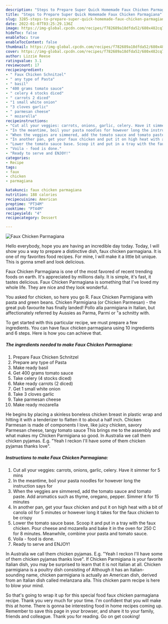 ```yaml
---
description: "Steps to Prepare Super Quick Homemade Faux Chicken Parmagiana"
title: "Steps to Prepare Super Quick Homemade Faux Chicken Parmagiana"
slug: 3285-steps-to-prepare-super-quick-homemade-faux-chicken-parmagiana
date: 2022-01-07T03:25:29.136Z
image: https://img-global.cpcdn.com/recipes/f782689a18dfda52/680x482cq70/faux-chicken-parmagiana-recipe-main-photo.jpg
hideToc: false
enableToc: true
enableTocContent: false
thumbnail: https://img-global.cpcdn.com/recipes/f782689a18dfda52/680x482cq70/faux-chicken-parmagiana-recipe-main-photo.jpg
cover: https://img-global.cpcdn.com/recipes/f782689a18dfda52/680x482cq70/faux-chicken-parmagiana-recipe-main-photo.jpg
author: Lizzie Reese
ratingvalue: 3.1
reviewcount: 17
recipeingredient:
- " Faux Chicken Schnitzel"
- " any type of Pasta"
- " basil"
- "400 grams tomato sauce"
- " celery 4 stocks diced"
- " carrots 2 diced"
- "1 small white onion"
- "3 cloves garlic"
- " parmesan cheese"
- " mozarella"
recipeinstructions:
- "Cut all your veggies: carrots, onions, garlic, celery. Have it simmer for 5 mins"
- "In the meantime, boil your pasta noodles for however long the instruction says for"
- "When the veggies are simmered, add the tomato sauce and tomato paste. Add aromatics such as thyme, oregano, pepper. Simmer it for 15 minutes"
- "In another pan, get your faux chicken and put it on high heat with a bit of canola oil for 5 minutes or however long it takes for the faux chicken to be crispy"
- "Lower the tomato sauce base. Scoop it and put in a tray with the faux chicken. Pour cheese and mozarella and bake it in the oven for 250 C for 8 minutes. Meanwhile, combine your pasta and tomato sauce."
- "Voila - food is done."
- "Ready to serve and ENJOY!"
categories:
- Recipe
tags:
- faux
- chicken
- parmagiana

katakunci: faux chicken parmagiana 
nutrition: 188 calories
recipecuisine: American
preptime: "PT34M"
cooktime: "PT44M"
recipeyield: "4"
recipecategory: Dessert

---
```



![Faux Chicken Parmagiana](https://img-global.cpcdn.com/recipes/f782689a18dfda52/680x482cq70/faux-chicken-parmagiana-recipe-main-photo.jpg)

Hello everybody, hope you are having an incredible day today. Today, I will show you a way to prepare a distinctive dish, faux chicken parmagiana. It is one of my favorites food recipes. For mine, I will make it a little bit unique. This is gonna smell and look delicious.

Faux Chicken Parmagiana is one of the most favored of recent trending foods on earth. It's appreciated by millions daily. It is simple, it's fast, it tastes delicious. Faux Chicken Parmagiana is something that I've loved my whole life. They are nice and they look wonderful.

You asked for chicken, so here you go R. Faux Chicken Parmigiana with pasta and green beans. Chicken Parmigiana (or Chicken Parmesan) - the great pub favourite has finally landed! Pollo alla parmigiana in Italian, but affectionately referred by Aussies as Parma, Parmi or &#34;a schnitty with.


To get started with this particular recipe, we must prepare a few ingredients. You can have faux chicken parmagiana using 10 ingredients and 6 steps. Here is how you can achieve that.

<!--inarticleads1-->

##### The ingredients needed to make Faux Chicken Parmagiana:

1. Prepare  Faux Chicken Schnitzel
1. Prepare  any type of Pasta
1. Make ready  basil
1. Get 400 grams tomato sauce
1. Take  celery (4 stocks diced)
1. Make ready  carrots (2 diced)
1. Get 1 small white onion
1. Take 3 cloves garlic
1. Take  parmesan cheese
1. Make ready  mozarella


He begins by placing a skinless boneless chicken breast in plastic wrap and hitting it with a tenderizer to flatten it to about a half inch. Chicken Parmesan is made of components I love, like juicy chicken, savory Parmesan cheese, tangy tomato sauce This brings me to the assembly and what makes my Chicken Parmigiana so good. In Australia we call them chicken pyjamas. E.g. &#34;Yeah I reckon I&#39;ll have some of them chicken pyjamas thanks love&#34;. 

<!--inarticleads2-->

##### Instructions to make Faux Chicken Parmagiana:

1. Cut all your veggies: carrots, onions, garlic, celery. Have it simmer for 5 mins
1. In the meantime, boil your pasta noodles for however long the instruction says for
1. When the veggies are simmered, add the tomato sauce and tomato paste. Add aromatics such as thyme, oregano, pepper. Simmer it for 15 minutes
1. In another pan, get your faux chicken and put it on high heat with a bit of canola oil for 5 minutes or however long it takes for the faux chicken to be crispy
1. Lower the tomato sauce base. Scoop it and put in a tray with the faux chicken. Pour cheese and mozarella and bake it in the oven for 250 C for 8 minutes. Meanwhile, combine your pasta and tomato sauce.
1. Voila - food is done.
1. Ready to serve and ENJOY!

In Australia we call them chicken pyjamas. E.g. &#34;Yeah I reckon I&#39;ll have some of them chicken pyjamas thanks love&#34;. If Chicken Parmigiana is your favorite Italian dish, you may be surprised to learn that it is not Italian at all. Chicken parmigiana is a poultry dish consisting of Although it has an Italian-sounding name, chicken parmigiana is actually an American dish, derived from an Italian dish called melanzana alla. This chicken parm recipe is here to blow your mind. 

So that's going to wrap it up for this special food faux chicken parmagiana recipe. Thank you very much for your time. I'm confident that you will make this at home. There is gonna be interesting food in home recipes coming up. Remember to save this page in your browser, and share it to your family, friends and colleague. Thank you for reading. Go on get cooking!
